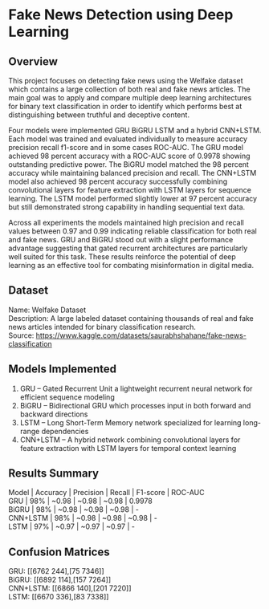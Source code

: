 # Fake News Detection using Deep Learning

## Overview
This project focuses on detecting fake news using the Welfake dataset which contains a large collection of both real and fake news articles. The main goal was to apply and compare multiple deep learning architectures for binary text classification in order to identify which performs best at distinguishing between truthful and deceptive content.

Four models were implemented GRU BiGRU LSTM and a hybrid CNN+LSTM. Each model was trained and evaluated individually to measure accuracy precision recall f1-score and in some cases ROC-AUC. The GRU model achieved 98 percent accuracy with a ROC-AUC score of 0.9978 showing outstanding predictive power. The BiGRU model matched the 98 percent accuracy while maintaining balanced precision and recall. The CNN+LSTM model also achieved 98 percent accuracy successfully combining convolutional layers for feature extraction with LSTM layers for sequence learning. The LSTM model performed slightly lower at 97 percent accuracy but still demonstrated strong capability in handling sequential text data.

Across all experiments the models maintained high precision and recall values between 0.97 and 0.99 indicating reliable classification for both real and fake news. GRU and BiGRU stood out with a slight performance advantage suggesting that gated recurrent architectures are particularly well suited for this task. These results reinforce the potential of deep learning as an effective tool for combating misinformation in digital media.

## Dataset
Name: Welfake Dataset  
Description: A large labeled dataset containing thousands of real and fake news articles intended for binary classification research.  
Source: https://www.kaggle.com/datasets/saurabhshahane/fake-news-classification  

## Models Implemented
1. GRU – Gated Recurrent Unit a lightweight recurrent neural network for efficient sequence modeling  
2. BiGRU – Bidirectional GRU which processes input in both forward and backward directions  
3. LSTM – Long Short-Term Memory network specialized for learning long-range dependencies  
4. CNN+LSTM – A hybrid network combining convolutional layers for feature extraction with LSTM layers for temporal context learning  

## Results Summary
Model     | Accuracy | Precision | Recall | F1-score | ROC-AUC  
GRU       | 98%      | ~0.98     | ~0.98  | ~0.98    | 0.9978  
BiGRU     | 98%      | ~0.98     | ~0.98  | ~0.98    | -  
CNN+LSTM  | 98%      | ~0.98     | ~0.98  | ~0.98    | -  
LSTM      | 97%      | ~0.97     | ~0.97  | ~0.97    | -  

## Confusion Matrices
GRU: [[6762 244],[75 7346]]  
BiGRU: [[6892 114],[157 7264]]  
CNN+LSTM: [[6866 140],[201 7220]]  
LSTM: [[6670 336],[83 7338]]  
